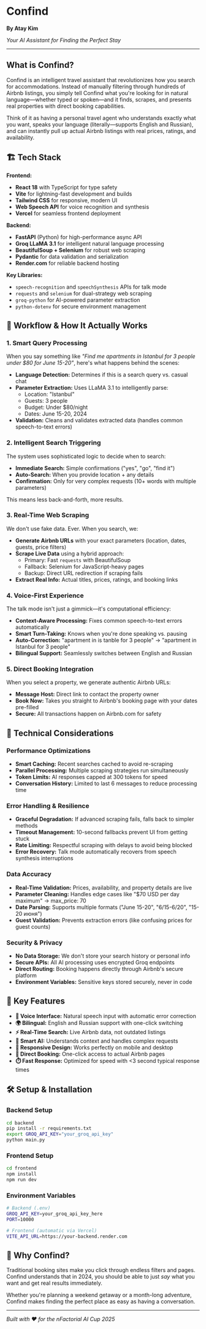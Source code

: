 # Confind
**By Atay Kim**

*Your AI Assistant for Finding the Perfect Stay*

---

## What is Confind?

Confind is an intelligent travel assistant that revolutionizes how you search for accommodations. Instead of manually filtering through hundreds of Airbnb listings, you simply tell Confind what you're looking for in natural language—whether typed or spoken—and it finds, scrapes, and presents real properties with direct booking capabilities.

Think of it as having a personal travel agent who understands exactly what you want, speaks your language (literally—supports English and Russian), and can instantly pull up actual Airbnb listings with real prices, ratings, and availability.

## 🏗️ Tech Stack

**Frontend:**
- **React 18** with TypeScript for type safety
- **Vite** for lightning-fast development and builds
- **Tailwind CSS** for responsive, modern UI
- **Web Speech API** for voice recognition and synthesis
- **Vercel** for seamless frontend deployment

**Backend:**
- **FastAPI** (Python) for high-performance async API
- **Groq LLaMA 3.1** for intelligent natural language processing
- **BeautifulSoup + Selenium** for robust web scraping
- **Pydantic** for data validation and serialization
- **Render.com** for reliable backend hosting

**Key Libraries:**
- `speech-recognition` and `speechSynthesis` APIs for talk mode
- `requests` and `selenium` for dual-strategy web scraping
- `groq-python` for AI-powered parameter extraction
- `python-dotenv` for secure environment management

## 🔄 Workflow & How It Actually Works

### 1. **Smart Query Processing**
When you say something like *"Find me apartments in Istanbul for 3 people under $80 for June 15-20"*, here's what happens behind the scenes:

- **Language Detection:** Determines if this is a search query vs. casual chat
- **Parameter Extraction:** Uses LLaMA 3.1 to intelligently parse:
  - Location: "Istanbul"
  - Guests: 3 people  
  - Budget: Under $80/night
  - Dates: June 15-20, 2024
- **Validation:** Cleans and validates extracted data (handles common speech-to-text errors)

### 2. **Intelligent Search Triggering**
The system uses sophisticated logic to decide when to search:
- **Immediate Search:** Simple confirmations ("yes", "go", "find it")
- **Auto-Search:** When you provide location + any details
- **Confirmation:** Only for very complex requests (10+ words with multiple parameters)

This means less back-and-forth, more results.

### 3. **Real-Time Web Scraping**
We don't use fake data. Ever. When you search, we:
- **Generate Airbnb URLs** with your exact parameters (location, dates, guests, price filters)
- **Scrape Live Data** using a hybrid approach:
  - Primary: Fast `requests` with BeautifulSoup
  - Fallback: Selenium for JavaScript-heavy pages
  - Backup: Direct URL redirection if scraping fails
- **Extract Real Info:** Actual titles, prices, ratings, and booking links

### 4. **Voice-First Experience**
The talk mode isn't just a gimmick—it's computational efficiency:
- **Context-Aware Processing:** Fixes common speech-to-text errors automatically
- **Smart Turn-Taking:** Knows when you're done speaking vs. pausing
- **Auto-Correction:** "apartment in is tanble for 3 people" → "apartment in Istanbul for 3 people"
- **Bilingual Support:** Seamlessly switches between English and Russian

### 5. **Direct Booking Integration**
When you select a property, we generate authentic Airbnb URLs:
- **Message Host:** Direct link to contact the property owner
- **Book Now:** Takes you straight to Airbnb's booking page with your dates pre-filled
- **Secure:** All transactions happen on Airbnb.com for safety

## 🚀 Technical Considerations

### Performance Optimizations
- **Smart Caching:** Recent searches cached to avoid re-scraping
- **Parallel Processing:** Multiple scraping strategies run simultaneously
- **Token Limits:** AI responses capped at 300 tokens for speed
- **Conversation History:** Limited to last 6 messages to reduce processing time

### Error Handling & Resilience
- **Graceful Degradation:** If advanced scraping fails, falls back to simpler methods
- **Timeout Management:** 10-second fallbacks prevent UI from getting stuck
- **Rate Limiting:** Respectful scraping with delays to avoid being blocked
- **Error Recovery:** Talk mode automatically recovers from speech synthesis interruptions

### Data Accuracy
- **Real-Time Validation:** Prices, availability, and property details are live
- **Parameter Cleaning:** Handles edge cases like "$70 USD per day maximum" → max_price: 70
- **Date Parsing:** Supports multiple formats ("June 15-20", "6/15-6/20", "15-20 июня")
- **Guest Validation:** Prevents extraction errors (like confusing prices for guest counts)

### Security & Privacy
- **No Data Storage:** We don't store your search history or personal info
- **Secure APIs:** All AI processing uses encrypted Groq endpoints
- **Direct Routing:** Booking happens directly through Airbnb's secure platform
- **Environment Variables:** Sensitive keys stored securely, never in code

## 🎯 Key Features

- **🎤 Voice Interface:** Natural speech input with automatic error correction
- **🌍 Bilingual:** English and Russian support with one-click switching  
- **⚡ Real-Time Search:** Live Airbnb data, not outdated listings
- **🤖 Smart AI:** Understands context and handles complex requests
- **📱 Responsive Design:** Works perfectly on mobile and desktop
- **🔗 Direct Booking:** One-click access to actual Airbnb pages
- **⏱️ Fast Response:** Optimized for speed with <3 second typical response times

## 🛠️ Setup & Installation

### Backend Setup
```bash
cd backend
pip install -r requirements.txt
export GROQ_API_KEY="your_groq_api_key"
python main.py
```

### Frontend Setup  
```bash
cd frontend
npm install
npm run dev
```

### Environment Variables
```bash
# Backend (.env)
GROQ_API_KEY=your_groq_api_key_here
PORT=10000

# Frontend (automatic via Vercel)
VITE_API_URL=https://your-backend.render.com
```

## 🌟 Why Confind?

Traditional booking sites make you click through endless filters and pages. Confind understands that in 2024, you should be able to just *say* what you want and get real results immediately.

Whether you're planning a weekend getaway or a month-long adventure, Confind makes finding the perfect place as easy as having a conversation.

---

*Built with ❤️ for the nFactorial AI Cup 2025*
